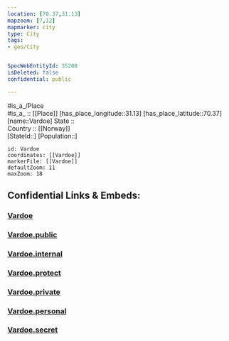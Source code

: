 ```yaml
---
location: [70.37,31.13] 
mapzoom: [7,12] 
mapmarker: city 
type: City
tags:
- geo/City


SpocWebEntityId: 35208
isDeleted: false
confidential: public

---
```

#is_a_/Place  
#is_a_ :: [[Place]] 
[has_place_longitude::31.13] 
[has_place_latitude::70.37] 
[name::Vardoe] 
State ::  
Country :: [[Norway]]  
[StateId::] 
[Population::] 



```leaflet
id: Vardoe
coordinates: [[Vardoe]] 
markerFile: [[Vardoe]] 
defaultZoom: 11 
maxZoom: 18
```


## Confidential Links & Embeds: 

### [Vardoe](/_Standards/Earth/Continent/Europe/Europe~North/Norway/City/Vardoe.md) 

### [Vardoe.public](/_public/Earth/Continent/Europe/Europe~North/Norway/City/Vardoe.public.md) 

### [Vardoe.internal](/_internal/Earth/Continent/Europe/Europe~North/Norway/City/Vardoe.internal.md) 

### [Vardoe.protect](/_protect/Earth/Continent/Europe/Europe~North/Norway/City/Vardoe.protect.md) 

### [Vardoe.private](/_private/Earth/Continent/Europe/Europe~North/Norway/City/Vardoe.private.md) 

### [Vardoe.personal](/_personal/Earth/Continent/Europe/Europe~North/Norway/City/Vardoe.personal.md) 

### [Vardoe.secret](/_secret/Earth/Continent/Europe/Europe~North/Norway/City/Vardoe.secret.md)

